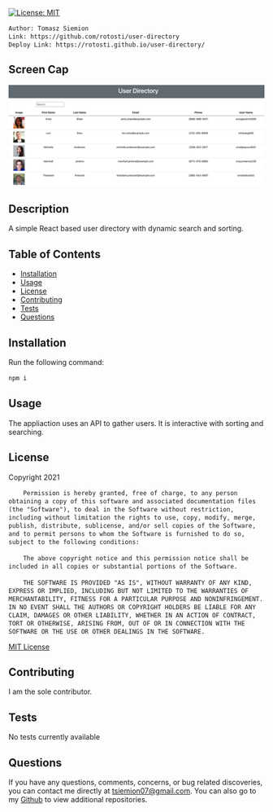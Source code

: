 
  [![License: MIT](https://img.shields.io/badge/License-MIT-yellow.svg)](https://opensource.org/licenses/MIT)

    Author: Tomasz Siemion
    Link: https://github.com/rotosti/user-directory
    Deploy Link: https://rotosti.github.io/user-directory/

  ## Screen Cap

![](./public/assets/images/user-directory.png)

  ## Description

  A simple React based user directory with dynamic search and sorting.

  ## Table of Contents

  - [Installation](#installation)
  - [Usage](#usage)
  - [License](#license)
  - [Contributing](#contributing)
  - [Tests](#tests)
  - [Questions](#questions)

  ## Installation

  Run the following command:

  ```bash
  npm i
  ```

  ## Usage

  The appliaction uses an API to gather users.  It is interactive with sorting and searching.

  ## License

  Copyright 2021

        Permission is hereby granted, free of charge, to any person obtaining a copy of this software and associated documentation files (the "Software"), to deal in the Software without restriction, including without limitation the rights to use, copy, modify, merge, publish, distribute, sublicense, and/or sell copies of the Software, and to permit persons to whom the Software is furnished to do so, subject to the following conditions:
        
        The above copyright notice and this permission notice shall be included in all copies or substantial portions of the Software.
        
        THE SOFTWARE IS PROVIDED "AS IS", WITHOUT WARRANTY OF ANY KIND, EXPRESS OR IMPLIED, INCLUDING BUT NOT LIMITED TO THE WARRANTIES OF MERCHANTABILITY, FITNESS FOR A PARTICULAR PURPOSE AND NONINFRINGEMENT. IN NO EVENT SHALL THE AUTHORS OR COPYRIGHT HOLDERS BE LIABLE FOR ANY CLAIM, DAMAGES OR OTHER LIABILITY, WHETHER IN AN ACTION OF CONTRACT, TORT OR OTHERWISE, ARISING FROM, OUT OF OR IN CONNECTION WITH THE SOFTWARE OR THE USE OR OTHER DEALINGS IN THE SOFTWARE.
        
        
  [MIT License](https://www.mit.edu/~amini/LICENSE.md)

  ## Contributing

  I am the sole contributor.

  ## Tests

  No tests currently available
  

  ## Questions

  If you have any questions, comments, concerns, or bug related discoveries,
  you can contact me directly at tsiemion07@gmail.com.  You can also go to my
  [Github](https://github.com/rotosti) to view additional repositories.